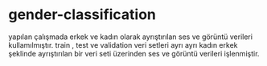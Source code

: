 # gender-classification

yapılan çalışmada erkek ve kadın olarak ayrıştırılan ses ve görüntü verileri kullamılmıştır. train , test ve validation veri setleri ayrı ayrı kadın erkek şeklinde ayrıştırılan bir veri seti üzerinden ses ve görüntü verileri işlenmiştir. 
